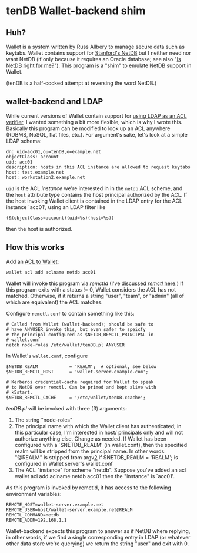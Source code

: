 # tenDB Wallet-backend shim

## Huh?

[Wallet][1] is a system written by Russ Allbery to manage
secure data such as keytabs. Wallet contains support for
[Stanford's NetDB][2] but I neither need nor want NetDB (if
only because it requires an Oracle database; see also 
"[Is NetDB right for me?][2]"). This program
is a "shim" to emulate NetDB support in Wallet.

(tenDB is a half-cocked attempt at reversing the word NetDB.)

## wallet-backend and LDAP

While current versions of Wallet contain support for [using LDAP
as an ACL verifier][3], 
I wanted something a bit more flexible, which is why I wrote
this. Basically this program can be modified to look up an
ACL anywhere (RDBMS, NoSQL, flat files, etc.). For argument's
sake, let's look at a simple LDAP schema:

	dn: uid=acc01,ou=tenDB,o=example.net
	objectClass: account
	uid: acc01
	description: hosts in this ACL instance are allowed to request keytabs
	host: test.example.net
	host: workstation2.example.net

`uid` is the ACL _instance_ we're interested in in the `netdb` ACL scheme, and the
`host` attribute type contains the host principal authorized by the ACL.
If the host invoking Wallet client is contained in the 
LDAP entry for the ACL instance `acc01', using an LDAP filter like

	(&(objectClass=account)(uid=%s)(host=%s))

then the host is authorized.

## How this works

Add an [ACL to Wallet](http://www.eyrie.org/~eagle/software/wallet/api/acl.html):

	wallet acl add aclname netdb acc01

Wallet will invoke this program via _remctld_ (I've [discussed _remctl_ here](http://jpmens.net/2012/06/04/remctl-run-commands-on-remote-hosts-using-kerberos-authentication/).) If this program
exits with a status != 0, Wallet considers the ACL has not matched.
Otherwise, if it returns a string "user", "team", or "admin" 
(all of which are equivalent) the ACL matches.

Configure `remctl.conf` to contain something like this:

	# Called from Wallet (wallet-backend); should be safe to
	# have ANYUSER invoke this, but even safer to speicfy
	# the principal configured as $NETDB_REMCTL_PRINCIPAL in
	# wallet.conf
	netdb node-roles /etc/wallet/tenDB.pl ANYUSER

In Wallet's `wallet.conf`, configure

	$NETDB_REALM            = 'REALM';  # optional, see below
	$NETDB_REMCTL_HOST      = 'wallet-server.example.com';

	# Kerberos credential-cache required for Wallet to speak
	# to NetDB over remctl. Can be primed and kept alive with
	# k5start.
	$NETDB_REMCTL_CACHE     = '/etc/wallet/tenDB.ccache';


_tenDB.pl_ will be invoked with three (3) arguments:

1. The string "node-roles"
2. The principal name with which the Wallet client has authenticated;
   in this particular case, I'm interested in host/ principals only
   and will not authorize anything else. Change as needed.
   If Wallet has been configured with a `$NETDB_REALM' (in
   wallet.conf), then the specified realm will be stripped from the
   principal name. In other words:
   "@REALM" is stripped from argv[2] if
	$NETDB_REALM            = 'REALM';
   is configured in Wallet server's wallet.conf
3. The ACL "instance" for scheme "netdb". Suppose you've added
   an acl
	wallet acl add aclname netdb acc01
   then the "instance" is `acc01'.

As this program is invoked by remctld, it has access to the
following environment variables:

	REMOTE_HOST=wallet-server.example.net
	REMOTE_USER=host/wallet-server.example.net@REALM
	REMCTL_COMMAND=netdb
	REMOTE_ADDR=192.168.1.1

Wallet-backend expects this program to answer as if NetDB where replying, in other
words, if we find a single corresponding entry in LDAP (or whatever other
data store we're querying) we return the string "user" and exit with 0.

  [1]: http://www.eyrie.org/~eagle/software/wallet/
  [2]: http://www.stanford.edu/group/networking/netdb/
  [3]: http://git.eyrie.org/?p=kerberos/wallet.git

